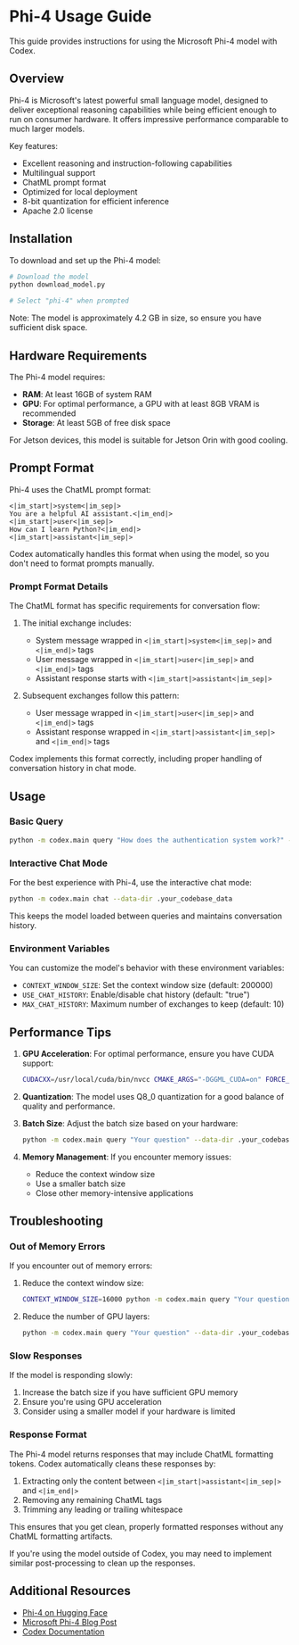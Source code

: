 # Phi-4 Usage Guide

This guide provides instructions for using the Microsoft Phi-4 model with Codex.

## Overview

Phi-4 is Microsoft's latest powerful small language model, designed to deliver exceptional reasoning capabilities while being efficient enough to run on consumer hardware. It offers impressive performance comparable to much larger models.

Key features:
- Excellent reasoning and instruction-following capabilities
- Multilingual support
- ChatML prompt format
- Optimized for local deployment
- 8-bit quantization for efficient inference
- Apache 2.0 license

## Installation

To download and set up the Phi-4 model:

```bash
# Download the model
python download_model.py

# Select "phi-4" when prompted
```

Note: The model is approximately 4.2 GB in size, so ensure you have sufficient disk space.

## Hardware Requirements

The Phi-4 model requires:

- **RAM**: At least 16GB of system RAM
- **GPU**: For optimal performance, a GPU with at least 8GB VRAM is recommended
- **Storage**: At least 5GB of free disk space

For Jetson devices, this model is suitable for Jetson Orin with good cooling.

## Prompt Format

Phi-4 uses the ChatML prompt format:

```
<|im_start|>system<|im_sep|>
You are a helpful AI assistant.<|im_end|>
<|im_start|>user<|im_sep|>
How can I learn Python?<|im_end|>
<|im_start|>assistant<|im_sep|>
```

Codex automatically handles this format when using the model, so you don't need to format prompts manually.

### Prompt Format Details

The ChatML format has specific requirements for conversation flow:

1. The initial exchange includes:
   - System message wrapped in `<|im_start|>system<|im_sep|>` and `<|im_end|>` tags
   - User message wrapped in `<|im_start|>user<|im_sep|>` and `<|im_end|>` tags
   - Assistant response starts with `<|im_start|>assistant<|im_sep|>`

2. Subsequent exchanges follow this pattern:
   - User message wrapped in `<|im_start|>user<|im_sep|>` and `<|im_end|>` tags
   - Assistant response wrapped in `<|im_start|>assistant<|im_sep|>` and `<|im_end|>` tags

Codex implements this format correctly, including proper handling of conversation history in chat mode.

## Usage

### Basic Query

```bash
python -m codex.main query "How does the authentication system work?" --data-dir .your_codebase_data
```

### Interactive Chat Mode

For the best experience with Phi-4, use the interactive chat mode:

```bash
python -m codex.main chat --data-dir .your_codebase_data
```

This keeps the model loaded between queries and maintains conversation history.

### Environment Variables

You can customize the model's behavior with these environment variables:

- `CONTEXT_WINDOW_SIZE`: Set the context window size (default: 200000)
- `USE_CHAT_HISTORY`: Enable/disable chat history (default: "true")
- `MAX_CHAT_HISTORY`: Maximum number of exchanges to keep (default: 10)

## Performance Tips

1. **GPU Acceleration**: For optimal performance, ensure you have CUDA support:
   ```bash
   CUDACXX=/usr/local/cuda/bin/nvcc CMAKE_ARGS="-DGGML_CUDA=on" FORCE_CMAKE=1 pip install llama-cpp-python --force-reinstall --upgrade --no-cache-dir
   ```

2. **Quantization**: The model uses Q8_0 quantization for a good balance of quality and performance.

3. **Batch Size**: Adjust the batch size based on your hardware:
   ```bash
   python -m codex.main query "Your question" --data-dir .your_codebase_data --batch-size 512
   ```

4. **Memory Management**: If you encounter memory issues:
   - Reduce the context window size
   - Use a smaller batch size
   - Close other memory-intensive applications

## Troubleshooting

### Out of Memory Errors

If you encounter out of memory errors:

1. Reduce the context window size:
   ```bash
   CONTEXT_WINDOW_SIZE=16000 python -m codex.main query "Your question" --data-dir .your_codebase_data
   ```

2. Reduce the number of GPU layers:
   ```bash
   python -m codex.main query "Your question" --data-dir .your_codebase_data --gpu-layers 20
   ```

### Slow Responses

If the model is responding slowly:

1. Increase the batch size if you have sufficient GPU memory
2. Ensure you're using GPU acceleration
3. Consider using a smaller model if your hardware is limited

### Response Format

The Phi-4 model returns responses that may include ChatML formatting tokens. Codex automatically cleans these responses by:

1. Extracting only the content between `<|im_start|>assistant<|im_sep|>` and `<|im_end|>`
2. Removing any remaining ChatML tags
3. Trimming any leading or trailing whitespace

This ensures that you get clean, properly formatted responses without any ChatML formatting artifacts.

If you're using the model outside of Codex, you may need to implement similar post-processing to clean up the responses.

## Additional Resources

- [Phi-4 on Hugging Face](https://huggingface.co/microsoft/Phi-4)
- [Microsoft Phi-4 Blog Post](https://www.microsoft.com/en-us/research/blog/phi-4-advancing-reasoning-with-larger-contexts/)
- [Codex Documentation](./README.md) 